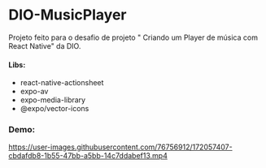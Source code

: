 # DIO-MusicPlayer
Projeto feito para o desafio de projeto " Criando um Player de música com React Native" da DIO.



#### Libs:

- react-native-actionsheet
- expo-av
- expo-media-library
- @expo/vector-icons


### Demo:

https://user-images.githubusercontent.com/76756912/172057407-cbdafdb8-1b55-47bb-a5bb-14c7ddabef13.mp4

